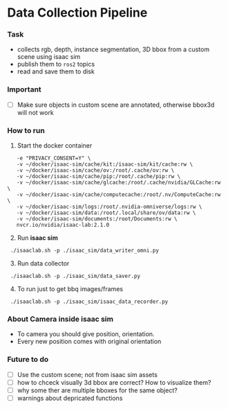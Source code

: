 # Data Collection Pipeline

### Task
- collects rgb, depth, instance segmentation, 3D bbox from a custom scene using isaac sim
- publish them to `ros2` topics
- read and save them to disk 


### Important
- [ ] Make sure objects in custom scene are annotated, otherwise bbox3d will not work

### How to run
1. Start the docker container
```docker run --name isaac-lab --entrypoint bash -it --gpus all -e "ACCEPT_EULA=Y" --rm --network=host \
   -e "PRIVACY_CONSENT=Y" \
   -v ~/docker/isaac-sim/cache/kit:/isaac-sim/kit/cache:rw \
   -v ~/docker/isaac-sim/cache/ov:/root/.cache/ov:rw \
   -v ~/docker/isaac-sim/cache/pip:/root/.cache/pip:rw \
   -v ~/docker/isaac-sim/cache/glcache:/root/.cache/nvidia/GLCache:rw \
   -v ~/docker/isaac-sim/cache/computecache:/root/.nv/ComputeCache:rw \
   -v ~/docker/isaac-sim/logs:/root/.nvidia-omniverse/logs:rw \
   -v ~/docker/isaac-sim/data:/root/.local/share/ov/data:rw \
   -v ~/docker/isaac-sim/documents:/root/Documents:rw \
   nvcr.io/nvidia/isaac-lab:2.1.0
   ```
2. Run **isaac sim**
```
 ./isaaclab.sh -p ./isaac_sim/data_writer_omni.py
```
3. Run data collector
```
 ./isaaclab.sh -p ./isaac_sim/data_saver.py
```

4. To run just to get bbq images/frames
```
 ./isaaclab.sh -p ./isaac_sim/isaac_data_recorder.py
```

### About Camera inside isaac sim
- To camera you should give position, orientation.
- Every new position comes with original orientation

### Future to do
- [ ] Use the custom scene; not from isaac sim assets
- [ ] how to chceck visually 3d bbox are correct? How to visualize them?
- [ ] why some ther are multiple bboxes for the same object?
- [ ] warnings about depricated functions